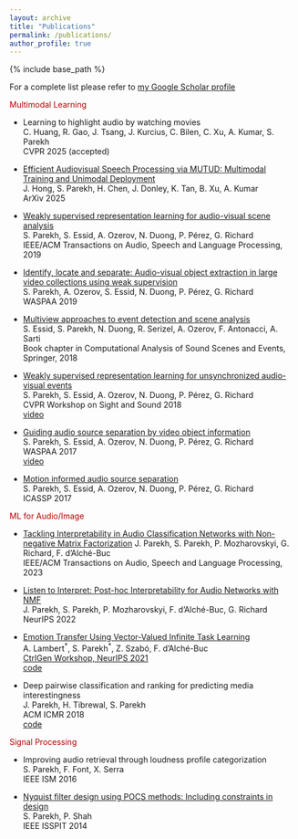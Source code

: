```yaml
---
layout: archive
title: "Publications"
permalink: /publications/
author_profile: true
---
```


{% include base_path %}


For a complete list please refer to [my Google Scholar profile](https://scholar.google.com/citations?user=0k_gLpsAAAAJ&hl=en)

<p style="color:#b30000;"> Multimodal Learning </p>

- Learning to highlight audio by watching movies  
C. Huang, R. Gao, J. Tsang, J. Kurcius, C. Bilen, C. Xu, A. Kumar, S. Parekh  
CVPR 2025 (accepted)

- [Efficient Audiovisual Speech Processing via MUTUD: Multimodal Training and Unimodal Deployment](https://arxiv.org/abs/2501.18157)  
J. Hong, S. Parekh, H. Chen, J. Donley, K. Tan, B. Xu, A. Kumar  
ArXiv 2025

- [Weakly supervised representation learning for audio-visual scene analysis](https://perso.telecom-paristech.fr/grichard/Publications/2019-IEEE_TASLP_Parekh.pdf)    
S. Parekh, S. Essid, A. Ozerov, N. Duong, P. Pérez, G. Richard  
IEEE/ACM Transactions on Audio, Speech and Language Processing, 2019

- [Identify, locate and separate: Audio-visual object extraction in large video collections using weak supervision](https://arxiv.org/abs/1811.04000)    
S. Parekh, A. Ozerov, S. Essid, N. Duong, P. Pérez, G. Richard  
WASPAA 2019

- [Multiview approaches to event detection and scene analysis](https://hal.science/hal-01620341/file/chapter9%20(1).pdf)    
S. Essid, S. Parekh, N. Duong, R. Serizel, A. Ozerov, F. Antonacci, A. Sarti  
Book chapter in Computational Analysis of Sound Scenes and Events, Springer, 2018

- [Weakly supervised representation learning for unsynchronized audio-visual events](https://arxiv.org/abs/1804.07345)    
S. Parekh, S. Essid, A. Ozerov, N. Duong, P. Pérez, G. Richard  
CVPR Workshop on Sight and Sound 2018     
[video](https://www.youtube.com/watch?v=C-jrZ9SDMDY)  

- [Guiding audio source separation by video object information](https://perso.telecom-paristech.fr/essid/papers/SP_WASPAA-17.pdf)    
S. Parekh, S. Essid, A. Ozerov, N. Duong, P. Pérez, G. Richard  
WASPAA 2017  
[video](https://www.youtube.com/watch?v=8H3RF3vOeco)

- [Motion informed audio source separation](https://hal.archives-ouvertes.fr/hal-01447977/document)    
S. Parekh, S. Essid, A. Ozerov, N. Duong, P. Pérez, G. Richard  
ICASSP 2017

<p style="color:#b30000;">ML for Audio/Image </p>

- [Tackling Interpretability in Audio Classification Networks with Non-negative Matrix Factorization](https://arxiv.org/abs/2305.07132) 
J. Parekh, S. Parekh, P. Mozharovskyi, G. Richard, F. d’Alché-Buc  
IEEE/ACM Transactions on Audio, Speech and Language Processing, 2023  

- [Listen to Interpret: Post-hoc Interpretability for Audio Networks with NMF](https://arxiv.org/abs/2202.11479)  
J. Parekh, S. Parekh, P. Mozharovskyi, F. d’Alché-Buc, G. Richard  
NeurIPS 2022  

- [Emotion Transfer Using Vector-Valued Infinite Task Learning](/files/vITL_emotransfer.pdf)  
A. Lambert<sup>\*</sup>, S. Parekh<sup>\*</sup>, Z. Szabó, F. d’Alché-Buc  
[CtrlGen Workshop, NeurIPS 2021](https://ctrlgenworkshop.github.io/)  
[code](https://github.com/allambert/torch_itl/tree/master)

- Deep pairwise classification and ranking for predicting media interestingness  
J. Parekh, H. Tibrewal, S. Parekh  
ACM ICMR 2018   
[code](https://github.com/jayneelparekh/Interestingness_ICMR)

<p style="color:#b30000;">Signal Processing </p>

- Improving audio retrieval through loudness profile categorization  
S. Parekh, F. Font, X. Serra  
IEEE ISM 2016

- [Nyquist filter design using POCS methods: Including constraints in design](https://arxiv.org/abs/1305.3446)  
S. Parekh, P. Shah  
IEEE ISSPIT 2014  

<!--
### Book Chapter and Journals
- Tackling Interpretability in Audio Classification Networks with Non-negative Matrix Factorization  
J. Parekh, S. Parekh, P. Mozharovskyi, G. Richard, F. d’Alché-Buc  
IEEE/ACM Transactions on Audio, Speech and Language Processing, 2023  
[paper](https://arxiv.org/abs/2305.07132)

- Weakly supervised representation learning for audio-visual scene analysis  
S. Parekh, S. Essid, A. Ozerov, N. Duong, P. Pérez, G. Richard  
IEEE/ACM Transactions on Audio, Speech and Language Processing, 2019

- Multiview approaches to event detection and scene analysis  
S. Essid, S. Parekh, N. Duong, R. Serizel, A. Ozerov, F. Antonacci, A. Sarti  
Book chapter in Computational Analysis of Sound Scenes and Events, Springer, 2018

### International Conferences and Workshops

- Learning to highlight audio by watching movies  
C. Huang, R. Gao, J. Tsang, J. Kurcius, C. Bilen, C. Xu, A. Kumar, S. Parekh  
Accepted to CVPR 2025

- Listen to Interpret: Post-hoc Interpretability for Audio Networks with NMF  
J. Parekh, S. Parekh, P. Mozharovskyi, F. d’Alché-Buc, G. Richard  
NeurIPS 2022  
[paper](https://arxiv.org/abs/2202.11479)

- Emotion Transfer Using Vector-Valued Infinite Task Learning  
A. Lambert<sup>\*</sup>, S. Parekh<sup>\*</sup>, Z. Szabó, F. d’Alché-Buc  
[CtrlGen Workshop, NeurIPS 2021](https://ctrlgenworkshop.github.io/)  
[paper](/files/vITL_emotransfer.pdf), [code](https://github.com/allambert/torch_itl/tree/master)

- Identify, locate and separate: Audio-visual object extraction in large video collections using weak supervision  
S. Parekh, A. Ozerov, S. Essid, N. Duong, P. Pérez, G. Richard  
WASPAA 2019     
[paper](https://arxiv.org/abs/1811.04000), [supplementary material](https://perso.telecom-paristech.fr/sparekh/ile2019_supp.html)

- Deep pairwise classification and ranking for predicting media interestingness  
J. Parekh, H. Tibrewal, S. Parekh  
ACM ICMR 2018   
[code](https://github.com/jayneelparekh/Interestingness_ICMR)

- Weakly supervised representation learning for unsynchronized audio-visual events  
S. Parekh, S. Essid, A. Ozerov, N. Duong, P. Pérez, G. Richard  
CVPR Workshop on Sight and Sound 2018     
[paper](https://arxiv.org/abs/1804.07345), [video](https://www.youtube.com/watch?v=C-jrZ9SDMDY)  

- Guiding audio source separation by video object information  
S. Parekh, S. Essid, A. Ozerov, N. Duong, P. Pérez, G. Richard  
WASPAA 2017  
[video](https://www.youtube.com/watch?v=8H3RF3vOeco)

- Motion informed audio source separation  
S. Parekh, S. Essid, A. Ozerov, N. Duong, P. Pérez, G. Richard  
ICASSP 2017  
[paper](https://hal.archives-ouvertes.fr/hal-01447977/document)

- Improving audio retrieval through loudness profile categorization  
S. Parekh, F. Font, X. Serra  
IEEE ISM 2016

- Nyquist filter design using POCS methods: Including constraints in design  
S. Parekh, P. Shah  
IEEE ISSPIT 2014  
[paper](https://arxiv.org/abs/1305.3446)


### Filed Patents 
- Weakly Supervised Learning for Audio-Visual Events, 2018.  
S. Parekh, S. Essid, A. Ozerov, N. Duong, P. Pérez, G. Richard  
EP3540634A1

- New approaches to motion informed audio source separation, 2017.  
S. Parekh, S. Essid, A. Ozerov, N. Duong, P. Pérez, G. Richard  
US15956021


### Thesis
- Learning representations for robust audio-visual scene analysis    
PhD Thesis, Université Paris-Saclay, 2019.  
[manuscript](https://pastel.archives-ouvertes.fr/tel-02115465)

- Improving Audio Retrieval through Content and Metadata Categorization  
Master's Thesis, Universitat Pompeu Fabra, 2015.  
[manuscript](https://doi.org/10.5281/zenodo.3733039)

-->

